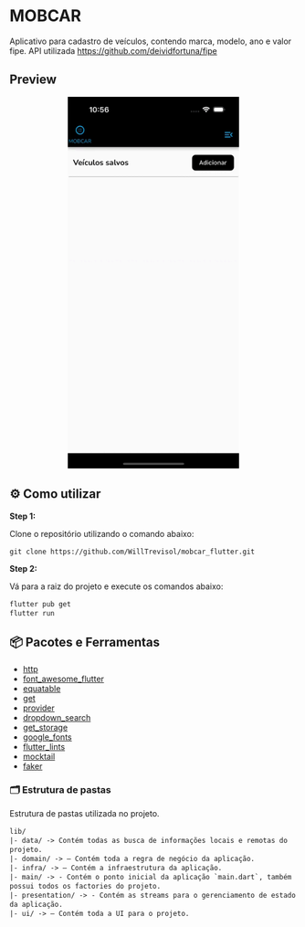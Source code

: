 # MOBCAR

Aplicativo para cadastro de veículos, contendo marca, modelo, ano e valor fipe.
API utilizada https://github.com/deividfortuna/fipe

## Preview

<p align="center">
<img src="assets/readme_files/screen.gif" width="300"> <br>
</p>

## :gear: Como utilizar

**Step 1:**

Clone o repositório utilizando o comando abaixo:

```
git clone https://github.com/WillTrevisol/mobcar_flutter.git
```

**Step 2:**

Vá para a raiz do projeto e execute os comandos abaixo: 

```
flutter pub get
flutter run
```

## :package: Pacotes e Ferramentas

* [http](https://github.com/dart-lang/http/tree/master/pkgs/http)
* [font_awesome_flutter](https://github.com/fluttercommunity/font_awesome_flutter)
* [equatable](https://github.com/felangel/equatable)
* [get](https://github.com/jonataslaw/getx)
* [provider](https://github.com/rrousselGit/provider)
* [dropdown_search](https://github.com/salim-lachdhaf/searchable_dropdown)
* [get_storage](https://github.com/jonataslaw/get_storage)
* [google_fonts](https://github.com/material-foundation/flutter-packages/tree/main/packages/google_fonts)
* [flutter_lints](https://github.com/flutter/packages/tree/main/packages/flutter_lints)
* [mocktail](https://github.com/felangel/mocktail)
* [faker](https://github.com/drager/faker)

### :card_index_dividers: Estrutura de pastas

Estrutura de pastas utilizada no projeto.

```
lib/
|- data/ -> Contém todas as busca de informações locais e remotas do projeto.
|- domain/ -> — Contém toda a regra de negócio da aplicação.
|- infra/ -> — Contém a infraestrutura da aplicação.
|- main/ -> - Contém o ponto inicial da aplicação `main.dart`, também possui todos os factories do projeto.
|- presentation/ -> - Contém as streams para o gerenciamento de estado da aplicação.
|- ui/ -> — Contém toda a UI para o projeto.
```
